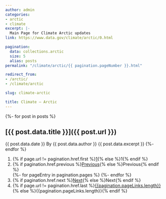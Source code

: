 ```yaml
---
author: admin
categories:
- arctic
- climate
excerpt: |-
  Main Page for Climate Arctic updates
link: https://www.data.gov/climate/arctic/0.html

pagination:
  data: collections.arctic
  size: 5
  alias: posts
permalink: "/climate/arctic/{{ pagination.pageNumber }}.html"

redirect_from:
- /arctic/
- /climate/arctic

slug: climate-arctic

title: Climate — Arctic
---
```


{%- for post in posts %}
## [{{ post.data.title }}]({{ post.url }})
{{ post.data.date }} By {{ post.data.author }}
{{ post.data.excerpt }}
{%- endfor %}

<nav aria-labelledby="my-pagination">
  <ol>
    <li>{% if page.url != pagination.href.first %}<a href="{{ pagination.href.first }}">1</a>{% else %}1{% endif %}</li>
    <li>{% if pagination.href.previous %}<a href="{{ pagination.href.previous }}">Previous</a>{% else %}Previous{% endif %}</li>
{%- for pageEntry in pagination.pages %}
{%- endfor %}
    <li>{% if pagination.href.next %}<a href="{{ pagination.href.next }}">Next</a>{% else %}Next{% endif %}</li>
    <li>{% if page.url != pagination.href.last %}<a href="{{ pagination.href.last }}">{{pagination.pageLinks.length}}</a>{% else %}{{pagination.pageLinks.length}}{% endif %}</li>
  </ol>
</nav>
